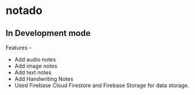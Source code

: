 # notado
## In Development mode
Features - 
- Add audio notes
- Add image notes
- Add text notes
- Add Handwriting Notes
- Used Firebase Cloud Firestore and Firebase Storage for data storage.

